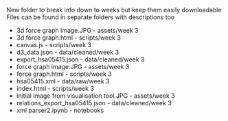 New folder to break info down to weeks but keep them easily downloadable
Files can be found in separate folders with descriptions too

- 3d force graph image.JPG - assets/week 3
- 3d force graph.html - scripts/week 3
- canvas.js - scripts/week 3
- d3_data.json - data/cleaned/week 3
- export_hsa05415.json - data/cleaned/week 3
- force graph image.JPG - assets/week 3
- force graph.html - scripts/week 3
- hsa05415.xml - data/raw/week 3
- index.html - scripts/week 3
- initial image from visualisation tool.JPG - assets/week 3
- relations_export_hsa05415.json - data/cleaned/week 3
- xml parser2.ipynb - notebooks
